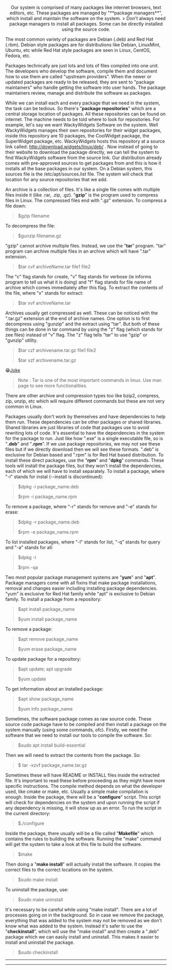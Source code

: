 <p style="text-align: center;">Our system is comprised of many packages like internet browsers, text editors, etc. These packages are managed by "**package managers**", which install and maintain the software on the system.
> Don't always need package managers to install all packages. Some can be directly installed using the source code.

The most common variety of packages are Debian \(.deb\) and Red Hat \(.rbm\). Debian style packages are for distributions like Debian, LinuxMint, Ubuntu, etc while Red Hat style packages are seen in Linux, CentOS, Fedora, etc.

Packages technically are just lots and lots of files compiled into one unit. The developers who develop the software, compile them and document how to use them are called "upstream providers". When the newer or updated packages are ready to be released, they are sent to "package maintainers" who handle getting the software into user hands. The package maintainers review, manage and distribute the software as packages.

While we can install each and every package that we need in the system, the task can be tedious. So there's "**package repositories**" which are a central storage location of packages. All these repositories can be found on internet. The machine needs to be told where to look for repositories. For example, let's say we want WackyWidgets Software on the system. Well WackyWidgets manages their own repositories for their widget packages, inside this repository are 10 packages, the CoolWidget package, the SuperWidget package, etc. WackyWidgets hosts this repository at a source link called: http://download.widgets/linux/deb/ . Now instead of going to their website to download the package directly, we can tell the system to find WackyWidgets software from the source link. Our distribution already comes with pre-approved sources to get packages from and this is how it installs all the base packages in our system. On a Debian system, this sources file is the /etc/apt/sources.list file. The system will check that location for any source repositories that we add.

An archive is a collection of files. It's like a single file comes with multiple files inside it \(like .rar, .zip, .gz\). 
"**gzip**" is the program used to compress files in Linux. The compressed files end with ".gz" extension. To compress a file down:
> $gzip filename

To decompress the file:
> $gunzip filename.gz

"gzip" cannot archive multiple files. Instead, we use the "**tar**" program. "tar" program can archive multiple files in an archive which will have ".tar" extension.
> $tar cvf archiveName.tar file1 file2

The "c" flag stands for create, "v" flag stands for verbose \(ie informs program to tell us what it is doing\) and "f" flag stands for file name of archive which comes immediately after this flag.
To extract the contents of the file, where "x" stands for extract:
> $tar xvf archiveName.tar

Archives usually get compressed as well. These can be noticed with the ".tar.gz" extension at the end of archive names. One option is to first decompress using "gunzip" and the extract using "tar". But both of these things can be done in tar command by using the "z" flag \(which stands for zee files\) instead of "v" flag. The "z" flag tells "tar" to use "gzip" or "gunzip" utility.
> $tar czf archivename.tar.gz file1 file2
>
> $tar xzf archivename.tar.gz

😁[Joke](https://xkcd.com/1168/)

> Note : Tar is one of the most important commands in linux. Use man page to see more functionalities.

There are other archive and compression types too like bzip2, compress, zip, unzip, etc which will require different commands but these are not very common in Linux.

Packages usually don't work by themselves and have dependencies to help them run. These dependencies can be other packages or shared libraries. Shared libraries are just libraries of code that packages use to avoid rewriting lots of code. It's essential to have the dependencies in the system for the package to run. Just like how ".exe" is a single executable file, so is "**.deb**" and "**.rpm**". If we use package repositories, we may not see these files but if we directly download then we will see these formats. ".deb" is exclusive for Debian based and ".rpm" is for Red Hat based distribution. To install these direct packages, use the "**rpm**" and "**dpkg**" commands. These tools will install the package files, but they won't install the dependencies, each of which we will have to install separately. To install a package, where "-i" stands for instal \(--install is discontinued\):
> $dpkg -i package_name.deb
>
> $rpm -i package_name.rpm

To remove a package, where "-r" stands for remove and "-e" stands for erase:
> $dpkg -r package_name.deb
>
> $rpm -e package_name.rpm

To list installed packages, where "-l" stands for list, "-q" stands for query and "-a" stands for all:
> $dpkg -l
>
> $rpm -qa

Two most popular package management systems are "**yum**" and "**apt**". Package managers come with all fixins that make package installations, removal and changes easier including installing package dependencies. "yum" is exclusive for Red Hat family while "apt" is exclusive to Debian family. To install a package from a repository:
> $apt install package_name
>
> $yum install package_name

To remove a package:
> $apt remove package_name
>
> $yum erase package_name

To update package for a repository:
> $apt update; apt upgrade
>
> $yum update

To get information about an installed package:
> $apt show package_name
>
> $yum info package_name

Sometimes, the software package comes as raw source code. These source code package have to be compiled and then install a package on the system manually \(using some commands, ofc\). Firstly, we need the software that we need to install our tools to compile the software. So:
> $sudo apt install build-essential

Then we will need to extract the contents from the package. So:
> $ tar -xzvf package_name.tar.gz

Sometimes these will have README or INSTALL files inside the extracted file. It's important to read these before proceeding as they might have more specific instructions. The compile method depends on what the developer used, like cmake or make, etc. Usually a simple make compilation is enough. Inside the package, there will be a "**configure**" script. This script will check for dependencies on the system and upon running the script if any dependency is missing, it will show up as an error. To run the script in the current directory:
> $./configure

Inside the package, there usually will be a file called "**Makefile**" which contains the rules to building the software. Running the "make" command will get the system to take a look at this file to build the software.
> $make

Then doing a "**make install**" will actually install the software. It copies the correct files to the correct locations on the system.
> $sudo make install

To uninstall the package, use:
> $sudo make uninstall

It's necessary to be careful while using "make install". There are a lot of processes going on in the background. So in case we remove the package, everything that was added to the system may not be removed as we don't know what was added to the system. Instead it's safer to use the "**checkinstall**", which will use the "make install" and then create a ".deb" package which we can easily install and uninstall. This makes it easier to install and uninstall the package.
> $sudo checkinstall

---
---
</p>
